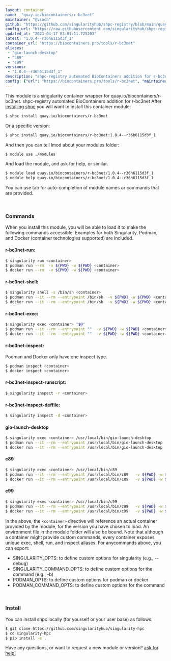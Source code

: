 ```yaml
---
layout: container
name:  "quay.io/biocontainers/r-bc3net"
maintainer: "@vsoch"
github: "https://github.com/singularityhub/shpc-registry/blob/main/quay.io/biocontainers/r-bc3net/container.yaml"
config_url: "https://raw.githubusercontent.com/singularityhub/shpc-registry/main/quay.io/biocontainers/r-bc3net/container.yaml"
updated_at: "2023-04-17 03:01:11.725203"
latest: "1.0.4--r36h6115d3f_1"
container_url: "https://biocontainers.pro/tools/r-bc3net"
aliases:
 - "gio-launch-desktop"
 - "c89"
 - "c99"
versions:
 - "1.0.4--r36h6115d3f_1"
description: "shpc-registry automated BioContainers addition for r-bc3net"
config: {"url": "https://biocontainers.pro/tools/r-bc3net", "maintainer": "@vsoch", "description": "shpc-registry automated BioContainers addition for r-bc3net", "latest": {"1.0.4--r36h6115d3f_1": "sha256:63a880f7da65a14edaff0c7db4b5c498e4cf91c5ab6e50c25404cc777ac6b0ca"}, "tags": {"1.0.4--r36h6115d3f_1": "sha256:63a880f7da65a14edaff0c7db4b5c498e4cf91c5ab6e50c25404cc777ac6b0ca"}, "docker": "quay.io/biocontainers/r-bc3net", "aliases": {"gio-launch-desktop": "/usr/local/bin/gio-launch-desktop", "c89": "/usr/local/bin/c89", "c99": "/usr/local/bin/c99"}}
---
```


This module is a singularity container wrapper for quay.io/biocontainers/r-bc3net.
shpc-registry automated BioContainers addition for r-bc3net
After [installing shpc](#install) you will want to install this container module:


```bash
$ shpc install quay.io/biocontainers/r-bc3net
```

Or a specific version:

```bash
$ shpc install quay.io/biocontainers/r-bc3net:1.0.4--r36h6115d3f_1
```

And then you can tell lmod about your modules folder:

```bash
$ module use ./modules
```

And load the module, and ask for help, or similar.

```bash
$ module load quay.io/biocontainers/r-bc3net/1.0.4--r36h6115d3f_1
$ module help quay.io/biocontainers/r-bc3net/1.0.4--r36h6115d3f_1
```

You can use tab for auto-completion of module names or commands that are provided.

<br>

### Commands

When you install this module, you will be able to load it to make the following commands accessible.
Examples for both Singularity, Podman, and Docker (container technologies supported) are included.

#### r-bc3net-run:

```bash
$ singularity run <container>
$ podman run --rm  -v ${PWD} -w ${PWD} <container>
$ docker run --rm  -v ${PWD} -w ${PWD} <container>
```

#### r-bc3net-shell:

```bash
$ singularity shell -s /bin/sh <container>
$ podman run --it --rm --entrypoint /bin/sh  -v ${PWD} -w ${PWD} <container>
$ docker run --it --rm --entrypoint /bin/sh  -v ${PWD} -w ${PWD} <container>
```

#### r-bc3net-exec:

```bash
$ singularity exec <container> "$@"
$ podman run --it --rm --entrypoint ""  -v ${PWD} -w ${PWD} <container> "$@"
$ docker run --it --rm --entrypoint ""  -v ${PWD} -w ${PWD} <container> "$@"
```

#### r-bc3net-inspect:

Podman and Docker only have one inspect type.

```bash
$ podman inspect <container>
$ docker inspect <container>
```

#### r-bc3net-inspect-runscript:

```bash
$ singularity inspect -r <container>
```

#### r-bc3net-inspect-deffile:

```bash
$ singularity inspect -d <container>
```


#### gio-launch-desktop

```bash
$ singularity exec <container> /usr/local/bin/gio-launch-desktop
$ podman run --it --rm --entrypoint /usr/local/bin/gio-launch-desktop   -v ${PWD} -w ${PWD} <container> -c " $@"
$ docker run --it --rm --entrypoint /usr/local/bin/gio-launch-desktop   -v ${PWD} -w ${PWD} <container> -c " $@"
```


#### c89

```bash
$ singularity exec <container> /usr/local/bin/c89
$ podman run --it --rm --entrypoint /usr/local/bin/c89   -v ${PWD} -w ${PWD} <container> -c " $@"
$ docker run --it --rm --entrypoint /usr/local/bin/c89   -v ${PWD} -w ${PWD} <container> -c " $@"
```


#### c99

```bash
$ singularity exec <container> /usr/local/bin/c99
$ podman run --it --rm --entrypoint /usr/local/bin/c99   -v ${PWD} -w ${PWD} <container> -c " $@"
$ docker run --it --rm --entrypoint /usr/local/bin/c99   -v ${PWD} -w ${PWD} <container> -c " $@"
```



In the above, the `<container>` directive will reference an actual container provided
by the module, for the version you have chosen to load. An environment file in the
module folder will also be bound. Note that although a container
might provide custom commands, every container exposes unique exec, shell, run, and
inspect aliases. For anycommands above, you can export:

 - SINGULARITY_OPTS: to define custom options for singularity (e.g., --debug)
 - SINGULARITY_COMMAND_OPTS: to define custom options for the command (e.g., -b)
 - PODMAN_OPTS: to define custom options for podman or docker
 - PODMAN_COMMAND_OPTS: to define custom options for the command

<br>

### Install

You can install shpc locally (for yourself or your user base) as follows:

```bash
$ git clone https://github.com/singularityhub/singularity-hpc
$ cd singularity-hpc
$ pip install -e .
```

Have any questions, or want to request a new module or version? [ask for help!](https://github.com/singularityhub/singularity-hpc/issues)